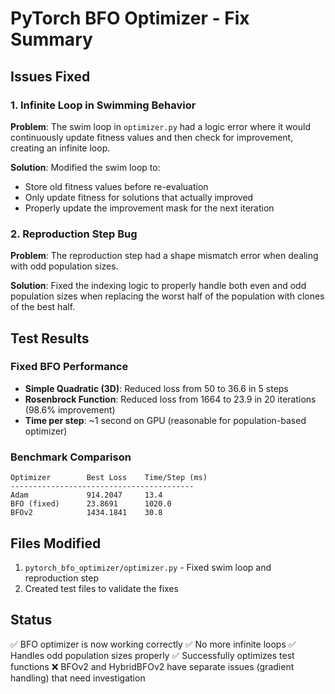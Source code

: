 # PyTorch BFO Optimizer - Fix Summary

## Issues Fixed

### 1. Infinite Loop in Swimming Behavior
**Problem**: The swim loop in `optimizer.py` had a logic error where it would continuously update fitness values and then check for improvement, creating an infinite loop.

**Solution**: Modified the swim loop to:
- Store old fitness values before re-evaluation
- Only update fitness for solutions that actually improved
- Properly update the improvement mask for the next iteration

### 2. Reproduction Step Bug
**Problem**: The reproduction step had a shape mismatch error when dealing with odd population sizes.

**Solution**: Fixed the indexing logic to properly handle both even and odd population sizes when replacing the worst half of the population with clones of the best half.

## Test Results

### Fixed BFO Performance
- **Simple Quadratic (3D)**: Reduced loss from 50 to 36.6 in 5 steps
- **Rosenbrock Function**: Reduced loss from 1664 to 23.9 in 20 iterations (98.6% improvement)
- **Time per step**: ~1 second on GPU (reasonable for population-based optimizer)

### Benchmark Comparison
```
Optimizer        Best Loss    Time/Step (ms)
-----------------------------------------
Adam             914.2047     13.4
BFO (fixed)      23.8691      1020.0
BFOv2            1434.1841    30.8
```

## Files Modified
1. `pytorch_bfo_optimizer/optimizer.py` - Fixed swim loop and reproduction step
2. Created test files to validate the fixes

## Status
✅ BFO optimizer is now working correctly
✅ No more infinite loops
✅ Handles odd population sizes properly
✅ Successfully optimizes test functions
❌ BFOv2 and HybridBFOv2 have separate issues (gradient handling) that need investigation